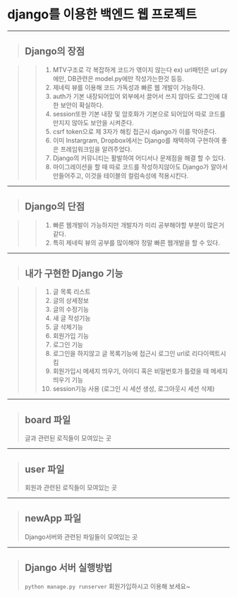 # django를 이용한 백엔드 웹 프로젝트

---

> ## Django의 장점

>> 1.  MTV구조로 각 복잡하게 코드가 엮이지 않는다 ex) url패턴은 url.py에만, DB관련은 model.py에만 작성가는한것 등등.
>> 2.  제네릭 뷰를 이용해 코드 가독성과 빠른 웹 개발이 가능하다.
>> 3.  auth가 기본 내장되어있어 외부에서 끌어서 쓰지 않아도 로그인에 대한 보안이 확실하다.
>> 4.  session또한 기본 내장 및 암호화가 기본으로 되어있어 따로 코드를 만지지 않아도 보안을 시켜준다.
>> 5.  csrf token으로 제 3자가 해킹 접근시 django가 이를 막아준다.
>> 6.  이미 Instargram, Dropbox에서는 Django를 채택하여 구현하여 좋은 프레임워크임을 알려주었다.
>> 7.  Django의 커뮤니티는 활발하여 어디서나 문제점을 해결 할 수 있다.
>> 8.  마이그레이션을 할 때 따로 코드를 작성하지않아도 Django가 알아서 만들어주고, 이것을 테이블의 컬럼속성에 적용시킨다.

---

> ## Django의 단점

>> 1.  빠른 웹개발이 가능하지만 개발자가 미리 공부해야할 부분이 많은거같다.
>> 2.  특히 제네릭 뷰의 공부를 많이해야 정말 빠른 웹개발을 할 수 있다.

---

> ## 내가 구현한 Django 기능

>> 1.  글 목록 리스트
>> 2.  글의 상세정보
>> 3.  글의 수정기능
>> 4.  새 글 작성기능
>> 5.  글 삭제기능
>> 6.  회원가입 기능
>> 7.  로그인 기능
>> 8.  로그인을 하지않고 글 목록기능에 접근시 로그인 url로 리다이렉트시킴
>> 9.  회원가입시 메세지 띄우기, 아이디 혹은 비밀번호가 틀렸을 때 메세지 띄우기 기능
>> 10. session기능 사용 (로그인 시 세션 생성, 로그아웃시 세션 삭제)

---

> ## board 파일
>
> 글과 관련된 로직들이 모여있는 곳

---

> ## user 파일
>
> 회원과 관련된 로직들이 모여있는 곳

---

> ## newApp 파일
>
> Django서버와 관련된 파일들이 모여있는 곳

---

> ## Django 서버 실행방법
> ```python manage.py runserver```
> 회원가입하시고 이용해 보세요~
